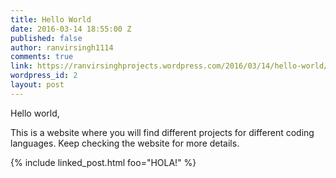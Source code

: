 ```yaml
---
title: Hello World
date: 2016-03-14 18:55:00 Z
published: false
author: ranvirsingh1114
comments: true
link: https://ranvirsinghprojects.wordpress.com/2016/03/14/hello-world/
wordpress_id: 2
layout: post
---
```


Hello world,

This is a website where you will find different projects for different coding languages. Keep checking the website for more details.

{% include linked_post.html foo="HOLA!" %}